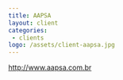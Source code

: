 ```yaml
---
title: AAPSA
layout: client
categories:
 - clients
logo: /assets/client-aapsa.jpg
---
```


http://www.aapsa.com.br
